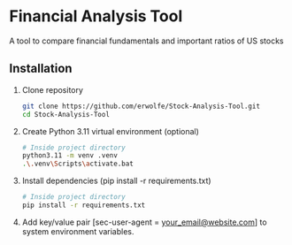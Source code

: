 # Financial Analysis Tool

A tool to compare financial fundamentals and important ratios of US stocks

## Installation

1. Clone repository
    ```bash
    git clone https://github.com/erwolfe/Stock-Analysis-Tool.git
    cd Stock-Analysis-Tool
    ```
2. Create Python 3.11 virtual environment (optional)
    ```bash
    # Inside project directory
    python3.11 -m venv .venv
    .\.venv\Scripts\activate.bat
    ```
3. Install dependencies (pip install -r requirements.txt)
    ```bash
    # Inside project directory
    pip install -r requirements.txt
    ```
4. Add key/value pair [sec-user-agent = your_email@website.com] to system environment variables. 